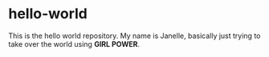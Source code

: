 # hello-world
This is the hello world repository.
My name is Janelle, basically just trying to take over the world using **GIRL POWER**.
